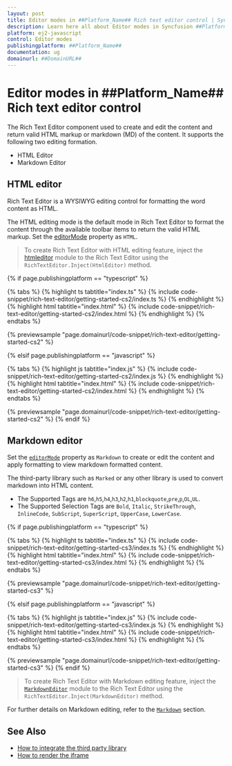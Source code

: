 ```yaml
---
layout: post
title: Editor modes in ##Platform_Name## Rich text editor control | Syncfusion
description: Learn here all about Editor modes in Syncfusion ##Platform_Name## Rich text editor control of Syncfusion Essential JS 2 and more.
platform: ej2-javascript
control: Editor modes 
publishingplatform: ##Platform_Name##
documentation: ug
domainurl: ##DomainURL##
---
```


# Editor modes in ##Platform_Name## Rich text editor control

The Rich Text Editor component used to create and edit the content and return valid HTML markup or markdown (MD) of the content. It supports the following two editing formation.

* HTML Editor
* Markdown Editor

## HTML editor

Rich Text Editor is a WYSIWYG editing control for formatting the word content as HTML.

The HTML editing mode is the default mode in Rich Text Editor to format the content through the available toolbar items to return the valid HTML markup. Set the [editorMode](../api/rich-text-editor/#editormode) property as `HTML`.

> To create Rich Text Editor with HTML editing feature, inject the [htmleditor](../api/rich-text-editor/#htmleditor) module to the Rich Text Editor using the `RichTextEditor.Inject(HtmlEditor)` method.

{% if page.publishingplatform == "typescript" %}

 {% tabs %}
{% highlight ts tabtitle="index.ts" %}
{% include code-snippet/rich-text-editor/getting-started-cs2/index.ts %}
{% endhighlight %}
{% highlight html tabtitle="index.html" %}
{% include code-snippet/rich-text-editor/getting-started-cs2/index.html %}
{% endhighlight %}
{% endtabs %}
        
{% previewsample "page.domainurl/code-snippet/rich-text-editor/getting-started-cs2" %}

{% elsif page.publishingplatform == "javascript" %}

{% tabs %}
{% highlight js tabtitle="index.js" %}
{% include code-snippet/rich-text-editor/getting-started-cs2/index.js %}
{% endhighlight %}
{% highlight html tabtitle="index.html" %}
{% include code-snippet/rich-text-editor/getting-started-cs2/index.html %}
{% endhighlight %}
{% endtabs %}

{% previewsample "page.domainurl/code-snippet/rich-text-editor/getting-started-cs2" %}
{% endif %}

## Markdown editor

Set the [`editorMode`](../api/rich-text-editor/#editormode) property as `Markdown` to create or edit the content and apply formatting to view markdown formatted content.

The third-party library such as `Marked` or any other library is used to convert markdown into HTML content.

* The Supported Tags are  `h6`,`h5`,`h4`,`h3`,`h2`,`h1`,`blockquote`,`pre`,`p`,`OL`,`UL`.
* The Supported Selection Tags are `Bold`, `Italic`, `StrikeThrough`, `InlineCode`, `SubScript`, `SuperScript`, `UpperCase`, `LowerCase`.

{% if page.publishingplatform == "typescript" %}

 {% tabs %}
{% highlight ts tabtitle="index.ts" %}
{% include code-snippet/rich-text-editor/getting-started-cs3/index.ts %}
{% endhighlight %}
{% highlight html tabtitle="index.html" %}
{% include code-snippet/rich-text-editor/getting-started-cs3/index.html %}
{% endhighlight %}
{% endtabs %}
        
{% previewsample "page.domainurl/code-snippet/rich-text-editor/getting-started-cs3" %}

{% elsif page.publishingplatform == "javascript" %}

{% tabs %}
{% highlight js tabtitle="index.js" %}
{% include code-snippet/rich-text-editor/getting-started-cs3/index.js %}
{% endhighlight %}
{% highlight html tabtitle="index.html" %}
{% include code-snippet/rich-text-editor/getting-started-cs3/index.html %}
{% endhighlight %}
{% endtabs %}

{% previewsample "page.domainurl/code-snippet/rich-text-editor/getting-started-cs3" %}
{% endif %}

> To create Rich Text Editor with Markdown editing feature, inject the [`MarkdownEditor`](../../api/rich-text-editor/markdownEditor/#markdowneditor) module to the Rich Text Editor using the `RichTextEditor.Inject(MarkdownEditor)` method.

For further details on Markdown editing, refer to the [`Markdown`](./markdown/) section.

## See Also

* [How to integrate the third party library](./third-party-integration/)
* [How to render the iframe](./iframe/)